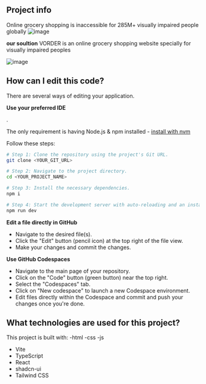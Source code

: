 ## Project info
Online grocery shopping is inaccessible for 285M+ visually impaired people globally 
![image](https://github.com/user-attachments/assets/78849402-f95c-43d5-9cf2-7f5ac41ef422)

**our soultion**
VORDER is an online grocery shopping website specially for visually impaired peoples


![image](https://github.com/user-attachments/assets/f8928cbb-7ba0-4316-95fc-059eadf4bd6f)





## How can I edit this code?

There are several ways of editing your application.


**Use your preferred IDE**

.

The only requirement is having Node.js & npm installed - [install with nvm](https://github.com/nvm-sh/nvm#installing-and-updating)

Follow these steps:

```sh
# Step 1: Clone the repository using the project's Git URL.
git clone <YOUR_GIT_URL>

# Step 2: Navigate to the project directory.
cd <YOUR_PROJECT_NAME>

# Step 3: Install the necessary dependencies.
npm i

# Step 4: Start the development server with auto-reloading and an instant preview.
npm run dev
```

**Edit a file directly in GitHub**

- Navigate to the desired file(s).
- Click the "Edit" button (pencil icon) at the top right of the file view.
- Make your changes and commit the changes.

**Use GitHub Codespaces**

- Navigate to the main page of your repository.
- Click on the "Code" button (green button) near the top right.
- Select the "Codespaces" tab.
- Click on "New codespace" to launch a new Codespace environment.
- Edit files directly within the Codespace and commit and push your changes once you're done.

## What technologies are used for this project?

This project is built with:
-html
-css
-js
- Vite
- TypeScript
- React
- shadcn-ui
- Tailwind CSS



